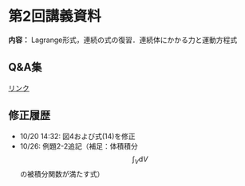 # 第2回講義資料  

**内容：** Lagrange形式，連続の式の復習．連続体にかかる力と運動方程式  

## Q&A集  
[リンク](https://www.notion.so/2-Q-A-297c4e3a1a4e80e880c2f1a685deda29?source=copy_link)

## 修正履歴  
- 10/20 14:32: 図4および式(14)を修正  
- 10/26: 例題2-2追記（補足：体積積分  
  $$\int_V \mathrm{d}V$$
  の被積分関数が満たす式）

